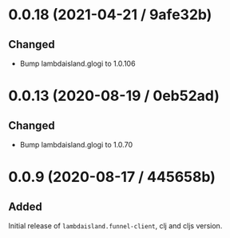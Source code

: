 # 0.0.18 (2021-04-21 / 9afe32b)

## Changed

- Bump lambdaisland.glogi to 1.0.106

# 0.0.13 (2020-08-19 / 0eb52ad)

## Changed

- Bump lambdaisland.glogi to 1.0.70

# 0.0.9 (2020-08-17 / 445658b)

## Added

Initial release of `lambdaisland.funnel-client`, clj and cljs version.